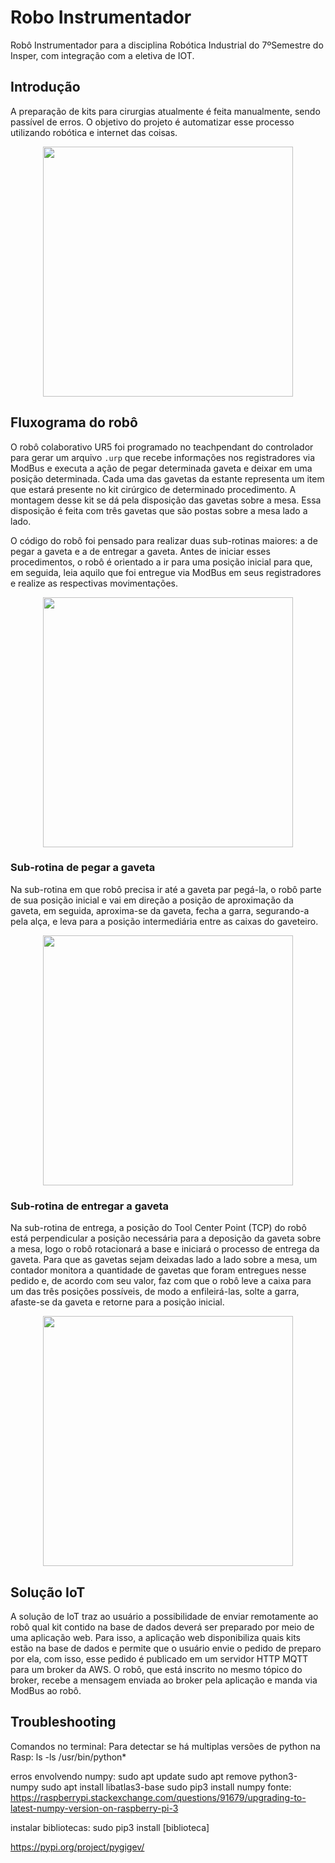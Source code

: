 # Robo Instrumentador
Robô Instrumentador para a disciplina Robótica Industrial do 7ºSemestre do Insper, com integração com a eletiva de IOT.

## Introdução
A preparação de kits para cirurgias atualmente é feita manualmente, sendo passível de erros. O objetivo do projeto é automatizar esse processo utilizando robótica e internet das coisas.

<div align="center">
<img src ="https://github.com/VonIgnia/RoboInstrumentador/assets/72100554/a01eb235-bc5f-4beb-80f7-b016292764c1" width="400px"/>
</div>

## Fluxograma do robô
O robô colaborativo UR5 foi programado no teachpendant do controlador para gerar um arquivo ```.urp``` que recebe informações nos registradores via ModBus e executa a ação de pegar determinada gaveta e deixar em uma posição determinada. Cada uma das gavetas da estante representa um item que estará presente no kit cirúrgico de determinado procedimento. A montagem desse kit se dá pela disposição das gavetas sobre a mesa. Essa disposição é feita com três gavetas que são postas sobre a mesa lado a lado.   

O código do robô foi pensado para realizar duas sub-rotinas maiores: a de pegar a gaveta e a de entregar a gaveta. Antes de iniciar esses procedimentos, o robô é orientado a ir para uma posição inicial para que, em seguida, leia aquilo que foi entregue via ModBus em seus registradores e realize as respectivas movimentações.  
<div align="center">
<img src ="https://github.com/VonIgnia/RoboInstrumentador/assets/72100554/3f325ff5-4a6e-4ef9-859f-31c2ed85e3a1" width="400px"/>
</div>

### Sub-rotina de pegar a gaveta
Na sub-rotina em que robô precisa ir até a gaveta par pegá-la, o robô parte de sua posição inicial e vai em direção a posição de aproximação da gaveta, em seguida, aproxima-se da gaveta, fecha a garra, segurando-a pela alça, e leva para a posição intermediária entre as caixas do gaveteiro. 

<div align="center">
<img src ="https://github.com/VonIgnia/RoboInstrumentador/assets/72100554/d7cad2ff-6648-415d-9450-6da64bcf8ba4" width="400px"/>
</div>

### Sub-rotina de entregar a gaveta
Na sub-rotina de entrega, a posição do Tool Center Point (TCP) do robô está perpendicular a posição necessária para a deposição da gaveta sobre a mesa, logo o robô rotacionará a base e iniciará o processo de entrega da gaveta. Para que as gavetas sejam deixadas lado a lado sobre a mesa, um contador monitora a quantidade de gavetas que foram entregues nesse pedido e, de acordo com seu valor, faz com que o robô leve a caixa para um das três posições possíveis, de modo a enfileirá-las, solte a garra, afaste-se da gaveta e retorne para a  posição inicial. 

<div align="center">
<img src ="https://github.com/VonIgnia/RoboInstrumentador/assets/72100554/3a2c24a4-e72c-4471-9430-b420a83c45a1" width="400px"/>
</div>

## Solução IoT
A solução de IoT traz ao usuário a possibilidade de enviar remotamente ao robô qual kit contido na base de dados deverá ser preparado por meio de uma aplicação web. Para isso, a aplicação web disponibiliza quais kits estão na base de dados e permite que o usuário envie o pedido de preparo por ela, com isso, esse pedido é publicado em um servidor HTTP MQTT para um broker da AWS. O robô, que está inscrito no mesmo tópico do broker, recebe a mensagem enviada ao broker pela aplicação e manda via ModBus ao robô.      

## Troubleshooting
Comandos no terminal:
Para detectar se há multiplas versões de python na Rasp: ls -ls /usr/bin/python*

erros envolvendo numpy: 
sudo apt update
sudo apt remove python3-numpy
sudo apt install libatlas3-base
sudo pip3 install numpy
fonte: https://raspberrypi.stackexchange.com/questions/91679/upgrading-to-latest-numpy-version-on-raspberry-pi-3

instalar bibliotecas: sudo pip3 install [biblioteca]

https://pypi.org/project/pygigev/
